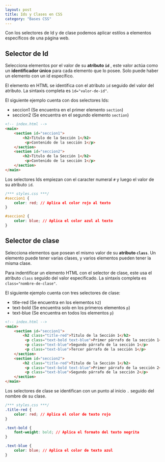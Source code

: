 ```yaml
---
layout: post
title: Ids y Clases en CSS
category: "Bases CSS"
---
```

Con los selectores de Id y de clase podemos aplicar estilos a elementos específicos de una página web.

## Selector de Id
Selecciona elementos por el valor de su **atributo `id`** , este valor actúa como un **identificador único** para cada elemento que lo posee. Solo puede haber un elemento con un id específico.

El elemento en HTML se identifica con el atributo `id` seguido del valor del atributo. La sintaxis completa es `ìd="valor-de-id"`.

El siguiente ejemplo cuenta con dos selectores Ids:
- seccion1 (Se encuentra en el primer elemento `section`)
- seccion2 (Se encuentra en el segundo elemento `section`)

```html
<!-- index.html -->
<main>
    <section id="seccion1">
        <h2>Titulo de la Sección 1</h2>
         <p>Contenido de la sección 1</p>
    </section>
    <section id="seccion2">
        <h2>Titulo de la Sección 1</h2>
         <p>Contenido de la sección 1</p>
    </section>
</main>
```

Los selectores Ids empiezan con el caracter numeral `#` y luego el valor de su atributo `id`.
```css
/*** styles.css ***/
#seccion1 {
    color: red; // Aplica el color rojo al texto
}

#seccion2 {
    color: blue; // Aplica el color azul al texto
}
```

## Selector de clase
Selecciona elementos que posean el mismo valor de su **atributo `class`**. Un elemento puede tener varias clases, y varios elementos pueden tener la misma clase.

Para indentificar un elemento HTML con el selector de clase, este usa el atributo `class` seguido del valor especificado.
La sintaxis completa es `class="nombre-de-clase"`.

El siguiente ejemplo cuenta con tres selectores de clase:
- title-red (Se encuentra en los elementos `h2`)
- text-bold (Se encuentra solo en los primeros elementos `p`)
- text-blue (Se encuentra en todos los elementos `p`)

```html
<!-- index.html -->
<main>
    <section id="seccion1">
        <h2 class="title-red">Titulo de la Sección 1</h2>
         <p class="text-bold text-blue">Primer párrafo de la sección 1</p>
         <p class="text-blue">Segundo párrafo de la sección 1</p>
         <p class="text-blue">Tercer párrafo de la sección 1</p>
    </section>
    <section id="seccion2">
        <h2 class="title-red">Titulo de la Sección 1</h2>
         <p class="text-bold text-blue">Primer párrafo de la sección 2</p>
         <p class="text-blue">Segundo párrafo de la sección 2</p>
    </section>
</main>
```

Los selectores de clase se identifican con un punto al inicio `.` seguido del nombre de su clase.
```css
/*** styles.css ***/
.title-red {
    color: red; // Aplica el color de texto rojo
}

.text-bold {
    font-weight: bold; // Aplica el formato del texto negrita
}

.text-blue {
    color: blue; // Aplica el color de texto azul
}
```
